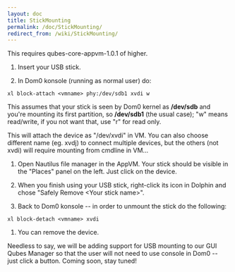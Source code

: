 ```yaml
---
layout: doc
title: StickMounting
permalink: /doc/StickMounting/
redirect_from: /wiki/StickMounting/
---
```


This requires qubes-core-appvm-1.0.1 of higher.

1.  Insert your USB stick.

1.  In Dom0 konsole (running as normal user) do:

```
xl block-attach <vmname> phy:/dev/sdb1 xvdi w
```

This assumes that your stick is seen by Dom0 kernel as **/dev/sdb** and you're mounting its first partition, so **/dev/sdb1** (the usual case); "w" means read/write, if you not want that, use "r" for read only.

This will attach the device as "/dev/xvdi" in VM. You can also choose different name (eg. xvdj) to connect multiple devices, but the others (not xvdi) will require mounting from cmdline in VM...

1.  Open Nautilus file manager in the AppVM. Your stick should be visible in the "Places" panel on the left. Just click on the device.

1.  When you finish using your USB stick, right-click its icon in Dolphin and chose "Safely Remove \<Your stick name\>".

1.  Back to Dom0 konsole -- in order to unmount the stick do the following:

```
xl block-detach <vmname> xvdi
```

1.  You can remove the device.

Needless to say, we will be adding support for USB mounting to our GUI Qubes Manager so that the user will not need to use console in Dom0 -- just click a button. Coming soon, stay tuned!
